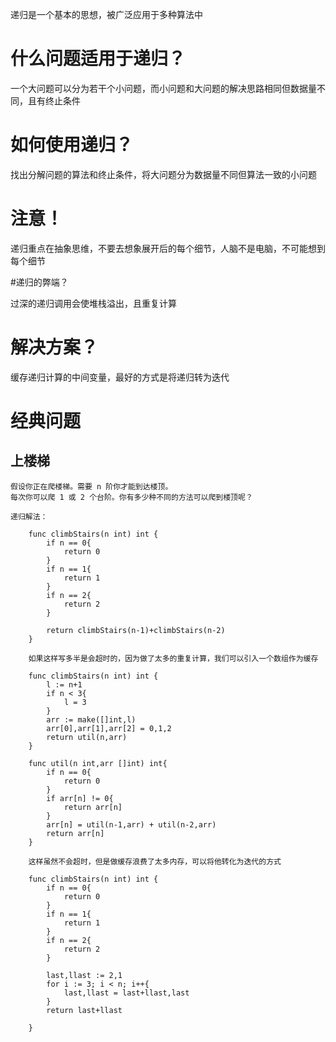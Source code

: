 递归是一个基本的思想，被广泛应用于多种算法中

# 什么问题适用于递归？

一个大问题可以分为若干个小问题，而小问题和大问题的解决思路相同但数据量不同，且有终止条件

# 如何使用递归？

找出分解问题的算法和终止条件，将大问题分为数据量不同但算法一致的小问题

# 注意！

递归重点在抽象思维，不要去想象展开后的每个细节，人脑不是电脑，不可能想到每个细节

#递归的弊端？

过深的递归调用会使堆栈溢出，且重复计算

# 解决方案？

缓存递归计算的中间变量，最好的方式是将递归转为迭代

# 经典问题
## 上楼梯

    假设你正在爬楼梯。需要 n 阶你才能到达楼顶。
    每次你可以爬 1 或 2 个台阶。你有多少种不同的方法可以爬到楼顶呢？

    递归解法：

        func climbStairs(n int) int {
            if n == 0{
                return 0
            }
            if n == 1{
                return 1
            }
            if n == 2{
                return 2
            }
            
            return climbStairs(n-1)+climbStairs(n-2)
        }
        
        如果这样写多半是会超时的，因为做了太多的重复计算，我们可以引入一个数组作为缓存

        func climbStairs(n int) int {
            l := n+1
            if n < 3{
                l = 3
            }
            arr := make([]int,l)
            arr[0],arr[1],arr[2] = 0,1,2
            return util(n,arr)
        }

        func util(n int,arr []int) int{
            if n == 0{
                return 0
            }
            if arr[n] != 0{
                return arr[n]
            }
            arr[n] = util(n-1,arr) + util(n-2,arr)
            return arr[n]
        }

        这样虽然不会超时，但是做缓存浪费了太多内存，可以将他转化为迭代的方式
        
        func climbStairs(n int) int {
            if n == 0{
                return 0
            }
            if n == 1{
                return 1
            }
            if n == 2{
                return 2
            }
            
            last,llast := 2,1
            for i := 3; i < n; i++{
                last,llast = last+llast,last
            }
            return last+llast
            
        }
